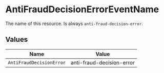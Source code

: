# AntiFraudDecisionErrorEventName

The name of this resource. Is always `anti-fraud-decision-error`.


## Values

| Name                      | Value                     |
| ------------------------- | ------------------------- |
| `AntiFraudDecisionError`  | anti-fraud-decision-error |
